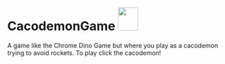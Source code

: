 # CacodemonGame <a href="https://cacodemon-game.vercel.app"> <img src="https://i.ibb.co/2Z3Y8Pz/doom-cacodemon.png" width="45" height="53" class ="rotate270"/> </a>



A game like the Chrome Dino Game but where you play as a cacodemon trying to avoid rockets. To play click the cacodemon!
